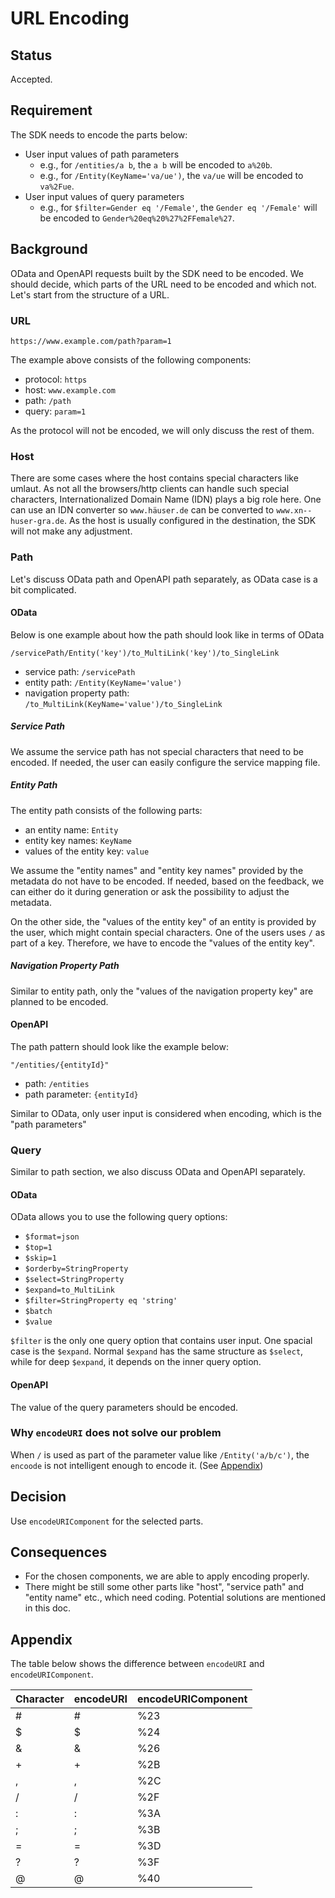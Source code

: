 # URL Encoding

## Status

Accepted.

## Requirement

The SDK needs to encode the parts below:

- User input values of path parameters
  - e.g., for `/entities/a b`, the `a b` will be encoded to `a%20b`.
  - e.g., for `/Entity(KeyName='va/ue')`, the `va/ue` will be encoded to `va%2Fue`.
- User input values of query parameters
  - e.g., for `$filter=Gender eq '/Female'`, the `Gender eq '/Female'` will be encoded to `Gender%20eq%20%27%2FFemale%27`.

## Background

OData and OpenAPI requests built by the SDK need to be encoded.
We should decide, which parts of the URL need to be encoded and which not.
Let's start from the structure of a URL.

### URL

```
https://www.example.com/path?param=1
```

The example above consists of the following components:

- protocol: `https`
- host: `www.example.com`
- path: `/path`
- query: `param=1`

As the protocol will not be encoded, we will only discuss the rest of them.

### Host

There are some cases where the host contains special characters like umlaut.
As not all the browsers/http clients can handle such special characters, Internationalized Domain Name (IDN) plays a big role here.
One can use an IDN converter so `www.häuser.de` can be converted to `www.xn--huser-gra.de`.
As the host is usually configured in the destination, the SDK will not make any adjustment.

### Path

Let's discuss OData path and OpenAPI path separately, as OData case is a bit complicated.

#### OData

Below is one example about how the path should look like in terms of OData

```
/servicePath/Entity('key')/to_MultiLink('key')/to_SingleLink
```

- service path: `/servicePath`
- entity path: `/Entity(KeyName='value')`
- navigation property path: `/to_MultiLink(KeyName='value')/to_SingleLink`

##### Service Path

We assume the service path has not special characters that need to be encoded.
If needed, the user can easily configure the service mapping file.

##### Entity Path

The entity path consists of the following parts:

- an entity name: `Entity`
- entity key names: `KeyName`
- values of the entity key: `value`

We assume the "entity names" and "entity key names" provided by the metadata do not have to be encoded.
If needed, based on the feedback, we can either do it during generation or ask the possibility to adjust the metadata.

On the other side, the "values of the entity key" of an entity is provided by the user, which might contain special characters.
One of the users uses `/` as part of a key.
Therefore, we have to encode the "values of the entity key".

##### Navigation Property Path

Similar to entity path, only the "values of the navigation property key" are planned to be encoded.

#### OpenAPI

The path pattern should look like the example below:

```
"/entities/{entityId}"
```

- path: `/entities`
- path parameter: `{entityId}`

Similar to OData, only user input is considered when encoding, which is the "path parameters"

### Query

Similar to path section, we also discuss OData and OpenAPI separately.

#### OData

OData allows you to use the following query options:

- `$format=json`
- `$top=1`
- `$skip=1`
- `$orderby=StringProperty`
- `$select=StringProperty`
- `$expand=to_MultiLink`
- `$filter=StringProperty eq 'string'`
- `$batch`
- `$value`

`$filter` is the only one query option that contains user input.
One spacial case is the `$expand`.
Normal `$expand` has the same structure as `$select`, while for deep `$expand`, it depends on the inner query option.

#### OpenAPI

The value of the query parameters should be encoded.

### Why `encodeURI` does not solve our problem

When `/` is used as part of the parameter value like `/Entity('a/b/c')`, the `encoode` is not intelligent enough to encode it. (See [Appendix](#appendix))

## Decision

Use `encodeURIComponent` for the selected parts.

## Consequences

- For the chosen components, we are able to apply encoding properly.
- There might be still some other parts like "host", "service path" and "entity name" etc., which need coding. Potential solutions are mentioned in this doc.

## Appendix

The table below shows the difference between `encodeURI` and `encodeURIComponent`.

| Character | encodeURI | encodeURIComponent |
| --------- | --------- | ------------------ |
| #         | #         | %23                |
| $         | $         | %24                |
| &         | &         | %26                |
| +         | +         | %2B                |
| ,         | ,         | %2C                |
| /         | /         | %2F                |
| :         | :         | %3A                |
| ;         | ;         | %3B                |
| =         | =         | %3D                |
| ?         | ?         | %3F                |
| @         | @         | %40                |
